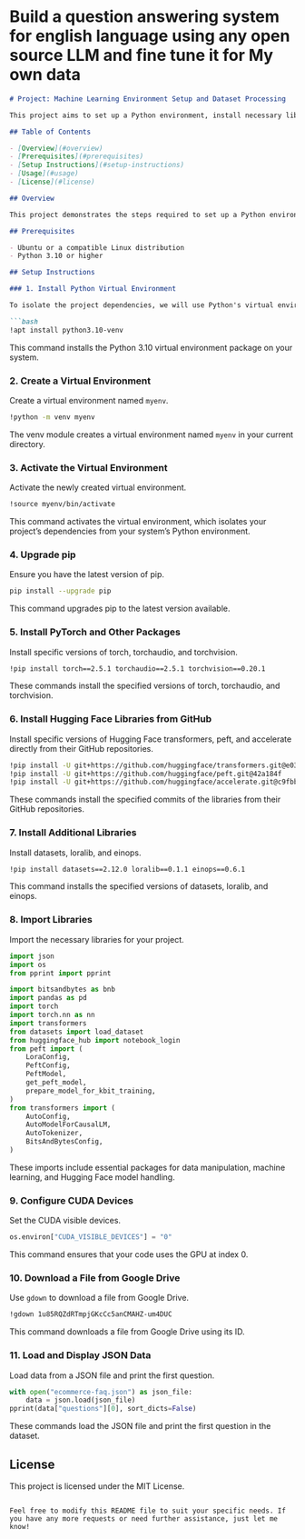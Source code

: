 # Build a question answering system for english language using any open source LLM and fine tune it for My own data



```markdown
# Project: Machine Learning Environment Setup and Dataset Processing

This project aims to set up a Python environment, install necessary libraries for machine learning, and demonstrate a simple use case involving loading and processing a dataset. The project utilizes tools such as torch, transformers, bitsandbytes, and others.

## Table of Contents

- [Overview](#overview)
- [Prerequisites](#prerequisites)
- [Setup Instructions](#setup-instructions)
- [Usage](#usage)
- [License](#license)

## Overview

This project demonstrates the steps required to set up a Python environment, install essential machine learning libraries, and process a dataset. It includes the installation of packages such as torch, transformers, bitsandbytes, and more.

## Prerequisites

- Ubuntu or a compatible Linux distribution
- Python 3.10 or higher

## Setup Instructions

### 1. Install Python Virtual Environment

To isolate the project dependencies, we will use Python's virtual environment tool.

```bash
!apt install python3.10-venv
```

This command installs the Python 3.10 virtual environment package on your system.

### 2. Create a Virtual Environment

Create a virtual environment named `myenv`.

```bash
!python -m venv myenv
```

The venv module creates a virtual environment named `myenv` in your current directory.

### 3. Activate the Virtual Environment

Activate the newly created virtual environment.

```bash
!source myenv/bin/activate
```

This command activates the virtual environment, which isolates your project’s dependencies from your system’s Python environment.

### 4. Upgrade pip

Ensure you have the latest version of pip.

```bash
pip install --upgrade pip
```

This command upgrades pip to the latest version available.

### 5. Install PyTorch and Other Packages

Install specific versions of torch, torchaudio, and torchvision.

```bash
!pip install torch==2.5.1 torchaudio==2.5.1 torchvision==0.20.1
```

These commands install the specified versions of torch, torchaudio, and torchvision.

### 6. Install Hugging Face Libraries from GitHub

Install specific versions of Hugging Face transformers, peft, and accelerate directly from their GitHub repositories.

```bash
!pip install -U git+https://github.com/huggingface/transformers.git@e03a9cc
!pip install -U git+https://github.com/huggingface/peft.git@42a184f
!pip install -U git+https://github.com/huggingface/accelerate.git@c9fbb71
```

These commands install the specified commits of the libraries from their GitHub repositories.

### 7. Install Additional Libraries

Install datasets, loralib, and einops.

```bash
!pip install datasets==2.12.0 loralib==0.1.1 einops==0.6.1
```

This command installs the specified versions of datasets, loralib, and einops.

### 8. Import Libraries

Import the necessary libraries for your project.

```python
import json
import os
from pprint import pprint

import bitsandbytes as bnb
import pandas as pd
import torch
import torch.nn as nn
import transformers
from datasets import load_dataset
from huggingface_hub import notebook_login
from peft import (
    LoraConfig,
    PeftConfig,
    PeftModel,
    get_peft_model,
    prepare_model_for_kbit_training,
)
from transformers import (
    AutoConfig,
    AutoModelForCausalLM,
    AutoTokenizer,
    BitsAndBytesConfig,
)
```

These imports include essential packages for data manipulation, machine learning, and Hugging Face model handling.

### 9. Configure CUDA Devices

Set the CUDA visible devices.

```python
os.environ["CUDA_VISIBLE_DEVICES"] = "0"
```

This command ensures that your code uses the GPU at index 0.

### 10. Download a File from Google Drive

Use `gdown` to download a file from Google Drive.

```bash
!gdown 1u85RQZdRTmpjGKcCc5anCMAHZ-um4DUC
```

This command downloads a file from Google Drive using its ID.

### 11. Load and Display JSON Data

Load data from a JSON file and print the first question.

```python
with open("ecommerce-faq.json") as json_file:
    data = json.load(json_file)
pprint(data["questions"][0], sort_dicts=False)
```

These commands load the JSON file and print the first question in the dataset.

## License

This project is licensed under the MIT License.
```

Feel free to modify this README file to suit your specific needs. If you have any more requests or need further assistance, just let me know!
